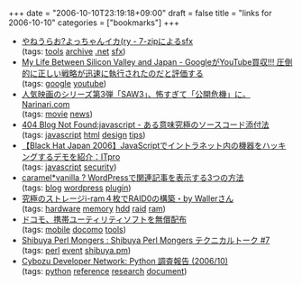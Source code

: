 +++
date = "2006-10-10T23:19:18+09:00"
draft = false
title = "links for 2006-10-10"
categories = ["bookmarks"]
+++

<ul class="delicious">
	<li>
		<div class="delicious-link"><a href="http://d.hatena.ne.jp/yaneurao/20061010#p1">やねうらお?よっちゃんイカ(ry - 7-zipによるsfx</a></div>
		<div class="delicious-tags">(tags: <a href="http://del.icio.us/nobu666/tools">tools</a> <a href="http://del.icio.us/nobu666/archive">archive</a> <a href="http://del.icio.us/nobu666/.net">.net</a> <a href="http://del.icio.us/nobu666/sfx">sfx</a>)</div>
	</li>
	<li>
		<div class="delicious-link"><a href="http://d.hatena.ne.jp/umedamochio/20061009/p1">My Life Between Silicon Valley and Japan - GoogleがYouTube買収!!! 圧倒的に正しい戦略が迅速に執行されたのだと評価する</a></div>
		<div class="delicious-tags">(tags: <a href="http://del.icio.us/nobu666/google">google</a> <a href="http://del.icio.us/nobu666/youtube">youtube</a>)</div>
	</li>
	<li>
		<div class="delicious-link"><a href="http://www.narinari.com/Nd/2006106575.html?xml">人気映画のシリーズ第3弾「SAW3」、怖すぎて「公開危機」に。 Narinari.com</a></div>
		<div class="delicious-tags">(tags: <a href="http://del.icio.us/nobu666/movie">movie</a> <a href="http://del.icio.us/nobu666/news">news</a>)</div>
	</li>
	<li>
		<div class="delicious-link"><a href="http://blog.livedoor.jp/dankogai/archives/50654386.html">404 Blog Not Found:javascript - ある意味究極のソースコード添付法</a></div>
		<div class="delicious-tags">(tags: <a href="http://del.icio.us/nobu666/javascript">javascript</a> <a href="http://del.icio.us/nobu666/html">html</a> <a href="http://del.icio.us/nobu666/design">design</a> <a href="http://del.icio.us/nobu666/tips">tips</a>)</div>
	</li>
	<li>
		<div class="delicious-link"><a href="http://itpro.nikkeibp.co.jp/article/NEWS/20061010/250189/">【Black Hat Japan 2006】JavaScriptでイントラネット内の機器をハッキングするデモを紹介：ITpro</a></div>
		<div class="delicious-tags">(tags: <a href="http://del.icio.us/nobu666/javascript">javascript</a> <a href="http://del.icio.us/nobu666/security">security</a>)</div>
	</li>
	<li>
		<div class="delicious-link"><a href="http://caramel-tea.com/2006/10/related_post/">caramel*vanilla ? WordPressで関連記事を表示する3つの方法</a></div>
		<div class="delicious-tags">(tags: <a href="http://del.icio.us/nobu666/blog">blog</a> <a href="http://del.icio.us/nobu666/wordpress">wordpress</a> <a href="http://del.icio.us/nobu666/plugin">plugin</a>)</div>
	</li>
	<li>
		<div class="delicious-link"><a href="http://kiti.main.jp/Report/Waller/Waller1.htm">究極のストレージi-ram４枚でRAID0の構築・by Wallerさん</a></div>
		<div class="delicious-tags">(tags: <a href="http://del.icio.us/nobu666/hardware">hardware</a> <a href="http://del.icio.us/nobu666/memory">memory</a> <a href="http://del.icio.us/nobu666/hdd">hdd</a> <a href="http://del.icio.us/nobu666/raid">raid</a> <a href="http://del.icio.us/nobu666/ram">ram</a>)</div>
	</li>
	<li>
		<div class="delicious-link"><a href="http://k-tai.impress.co.jp/cda/article/news_toppage/31318.html">ドコモ、携帯ユーティリティソフトを無償配布</a></div>
		<div class="delicious-tags">(tags: <a href="http://del.icio.us/nobu666/mobile">mobile</a> <a href="http://del.icio.us/nobu666/docomo">docomo</a> <a href="http://del.icio.us/nobu666/tools">tools</a>)</div>
	</li>
	<li>
		<div class="delicious-link"><a href="http://shibuya.pm.org/blosxom/techtalks/200610.html">Shibuya Perl Mongers : Shibuya Perl Mongers テクニカルトーク #7</a></div>
		<div class="delicious-tags">(tags: <a href="http://del.icio.us/nobu666/perl">perl</a> <a href="http://del.icio.us/nobu666/event">event</a> <a href="http://del.icio.us/nobu666/shibuya.pm">shibuya.pm</a>)</div>
	</li>
	<li>
		<div class="delicious-link"><a href="http://cydn.cybozu.co.jp/files/python_survey_at_cydn.html">Cybozu Developer Network: Python 調査報告 (2006/10)</a></div>
		<div class="delicious-tags">(tags: <a href="http://del.icio.us/nobu666/python">python</a> <a href="http://del.icio.us/nobu666/reference">reference</a> <a href="http://del.icio.us/nobu666/research">research</a> <a href="http://del.icio.us/nobu666/document">document</a>)</div>
	</li>
</ul>
